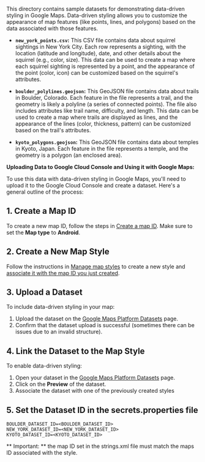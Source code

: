 This directory contains sample datasets for demonstrating data-driven styling in Google Maps.
Data-driven styling allows you to customize the appearance of map features (like points, lines, and
polygons) based on the data associated with those features.

* **`new_york_points.csv`:** This CSV file contains data about squirrel sightings in New York City.
  Each row represents a sighting, with the location (latitude
  and longitude), date, and other details about the squirrel (e.g., color, size). This data can be
  used to create a map where each squirrel sighting is represented by a point, and the appearance of
  the point (color, icon) can be customized based on the squirrel's attributes.

* **`boulder_polylines.geojson`:** This GeoJSON file contains data about trails in Boulder,
  Colorado. Each feature in the file represents a trail, and the geometry is likely a polyline (a
  series of connected points). The file also includes attributes like trail name, difficulty,
  and length. This data can be used to create a map where trails are displayed as lines, and the
  appearance of the lines (color, thickness, pattern) can be customized based on the trail's
  attributes.

* **`kyoto_polygons.geojson`:** This GeoJSON file contains data about temples in Kyoto, Japan. Each
  feature in the file represents a temple, and the geometry is a polygon (an enclosed area).

**Uploading Data to Google Cloud Console and Using it with Google Maps:**

To use this data with data-driven styling in Google Maps, you'll need to upload it to the Google
Cloud Console and create a dataset. Here's a general outline of the process:

## 1. Create a Map ID
To create a new map ID, follow the steps in [Create a map ID](https://developers.google.com/maps/documentation/android-sdk/map-ids/mapid-over).
Make sure to set the **Map type** to **Android**.

## 2. Create a New Map Style
Follow the instructions in [Manage map styles](https://developers.google.com/maps/documentation/android-sdk/cloud-customization/map-styles) to create a new style and [associate it with the map ID you just created](https://developers.google.com/maps/documentation/android-sdk/cloud-customization/map-styles#associate-style-with-map-id).

## 3. Upload a Dataset
To include data-driven styling in your map:

1. Upload the dataset on the [Google Maps Platform Datasets](https://console.cloud.google.com/google/maps-apis/datasets) page.
2. Confirm that the dataset upload is successful (sometimes there can be issues due to an invalid structure).

## 4. Link the Dataset to the Map Style
To enable data-driven styling:

1. Open your dataset in the [Google Maps Platform Datasets](https://console.cloud.google.com/google/maps-apis/datasets) page.
2. Click on the **Preview** of the dataset.
3. Associate the dataset with one of the previously created styles

## 5. Set the Dataset ID in the secrets.properties file
```
BOULDER_DATASET_ID=<BOULDER_DATASET_ID>
NEW_YORK_DATASET_ID=<NEW_YORK_DATASET_ID>
KYOTO_DATASET_ID=<KYOTO_DATASET_ID>
```
** Important: ** the map ID set in the strings.xml file must match the maps ID associated with the style.